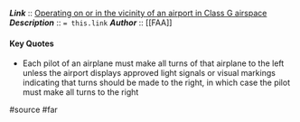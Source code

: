 ***Link***      :: [Operating on or in the vicinity of an airport in Class G airspace](https://www.ecfr.gov/current/title-14/section-91.126)
***Description***      :: `= this.link`
***Author*** :: [[FAA]]

#### Key Quotes
* Each pilot of an airplane must make all turns of that airplane to the left unless the airport displays approved light signals or visual markings indicating that turns should be made to the right, in which case the pilot must make all turns to the right

#source #far 